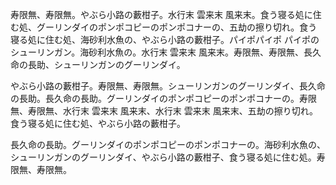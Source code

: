 寿限無、寿限無。やぶら小路の藪柑子。水行末 雲来末 風来末。食う寝る処に住む処、グーリンダイのポンポコピーのポンポコナーの、五劫の擦り切れ。食う寝る処に住む処、海砂利水魚の、やぶら小路の藪柑子。パイポパイポ パイポのシューリンガン。海砂利水魚の。水行末 雲来末 風来末。寿限無、寿限無、長久命の長助、シューリンガンのグーリンダイ。

やぶら小路の藪柑子。寿限無、寿限無。シューリンガンのグーリンダイ、長久命の長助。長久命の長助。グーリンダイのポンポコピーのポンポコナーの。寿限無、寿限無、水行末 雲来末 風来末、水行末 雲来末 風来末、五劫の擦り切れ。食う寝る処に住む処、やぶら小路の藪柑子。

長久命の長助。グーリンダイのポンポコピーのポンポコナーの。海砂利水魚の、シューリンガンのグーリンダイ、やぶら小路の藪柑子、食う寝る処に住む処。寿限無、寿限無。
